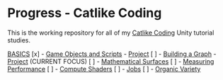 # Progress - Catlike Coding

This is the working repository for all of my [Catlike Coding](https://catlikecoding.com/) Unity tutorial studies. 

[BASICS](https://catlikecoding.com/unity/tutorials/basics/)
[x] - [Game Objects and Scripts](https://catlikecoding.com/unity/tutorials/basics/game-objects-and-scripts/) - [Project](Basics\Clock)
[ ] - [Building a Graph](https://catlikecoding.com/unity/tutorials/basics/building-a-graph/) - [Project](Basics\Graph) (CURRENT FOCUS)
[ ] - [Mathematical Surfaces](https://catlikecoding.com/unity/tutorials/basics/mathematical-surfaces/)
[ ] - [Measuring Performance](https://catlikecoding.com/unity/tutorials/basics/measuring-performance/)
[ ] - [Compute Shaders](https://catlikecoding.com/unity/tutorials/basics/compute-shaders/)
[ ] - [Jobs](https://catlikecoding.com/unity/tutorials/basics/jobs/)
[ ] - [Organic Variety](https://catlikecoding.com/unity/tutorials/basics/organic-variety/)